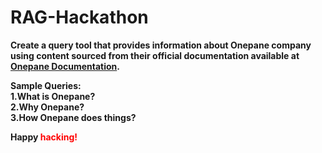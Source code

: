 # RAG-Hackathon

<B>Create a query tool that provides information about Onepane company using content sourced from their official documentation available at <a href = "https://www.onepane.ai/docs/en/articles/8683318-about-us">Onepane Documentation</a>.<B>



Sample Queries:<br>
1.What is Onepane?<br>
2.Why Onepane?<br>
3.How Onepane does things?<br>

<p>
  Happy <span style="color: #FF0000;">hacking!</span>
</p>






